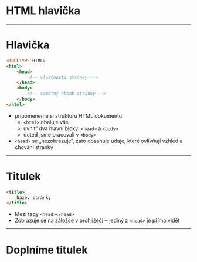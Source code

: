 <!-- .slide: data-state="c-slide-inter" -->

# HTML hlavička

----

# Hlavička

```html
<!DOCTYPE HTML>
<html>
	<head>
		<!-- vlastnosti stránky -->
	</head>
	<body>
		<!-- samotný obsah stránky -->
	</body>
</html>
```
<!-- .element: class="c-text-md stretch" contenteditable="true" -->

>>>
* připomeneme si strukturu HTML dokumentu:
	* `<html>` obaluje vše
	* uvnitř dva hlavní bloky: `<head>` a `<body>`
	* doteď jsme pracovali v `<body>`
* `<head>` se „nezobrazuje“, zato obsahuje údaje, které ovlivňují vzhled a chování stránky

----

# Titulek

```html
<title>
	Název stránky
</title>
```
<!-- .element: class="c-text-xl stretch" contenteditable="true" -->

>>>
* Mezi tagy `<head></head>`
* Zobrazuje se na záložce v prohlížeči ‒ jediný z `<head>` je přímo vidět

----

<!-- .slide: data-state="c-slide-task" -->

# Doplníme titulek
